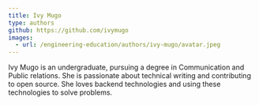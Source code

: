 ```yaml
---
title: Ivy Mugo
type: authors
github: https://github.com/ivymugo
images:
  - url: /engineering-education/authors/ivy-mugo/avatar.jpeg 
---
```


Ivy Mugo is an undergraduate, pursuing a degree in Communication and Public relations. She is passionate about technical writing and contributing to open source. She loves backend technologies and using these technologies to solve problems.
